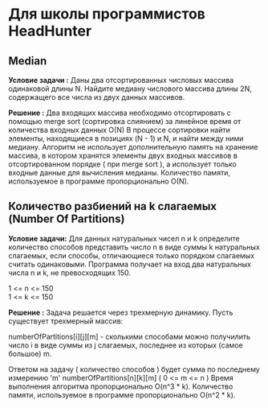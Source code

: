 ﻿Для школы программистов HeadHunter
========================

Median
-------------------------

**Условие задачи :**
Даны два отсортированных числовых массива одинаковой длины N. 
Найдите медиану числового массива длины 2N, содержащего все числа из двух данных массивов.

**Решение :**
Два входящих массива необходимо отсортировать с помощью merge sort (сортировка слиянием) за линейное время от количества входных данных O(N)
В процессе сортировки найти элементы, находящиеся в позициях (N - 1) и N, и найти между ними медиану. Алгоритм не использует дополнительную память на хранение массива, в котором хранятся элементы двух входных
массивов в отсортированном порядке ( при merge sort ), а использует только входные данные для вычисления медианы. Количество памяти, используемое в программе пропорционально O(N).

Количество разбиений на k слагаемых (Number Of Partitions)
-------------------------

**Условие задачи:**
Для данных натуральных чисел n и k определите количество способов представить число n в виде суммы k натуральных слагаемых, если способы, отличающиеся только порядком слагаемых считать одинаковыми.
Программа получает на вход два натуральных числа n и k, не превосходящих 150.

1 <= n <= 150 <br/>
1 <= k <= 150

**Решение :**
Задача решается через трехмерную динамику. Пусть существует трехмерный массив:

numberOfPartitions[i][j][m]  - сколькими способами можно получилить число i в виде суммы из j слагаемых, последнее из которых (самое большое) m.

Ответом на задачу ( количество способов ) будет сумма по последнему измерению 'm'  numberOfPartitions[n][k][m] ( 0 <= m <= n )
Время выполнения алгоритма пропорционально O(n^3 * k). Количество памяти, используемое в программе пропорционально O(n^2 * k).

